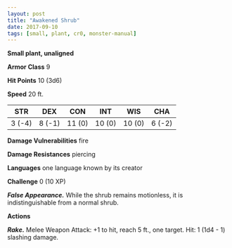 ```yaml
---
layout: post
title: "Awakened Shrub"
date: 2017-09-10
tags: [small, plant, cr0, monster-manual]
---
```


**Small plant, unaligned**

**Armor Class** 9

**Hit Points** 10 (3d6)

**Speed** 20 ft.

|   STR   |   DEX   |   CON   |   INT   |   WIS   |   CHA   |
|:-----:|:-----:|:-----:|:-----:|:-----:|:-----:|
| 3 (-4) | 8 (-1) | 11 (0) | 10 (0) | 10 (0) | 6 (-2) |

**Damage Vulnerabilities** fire

**Damage Resistances** piercing

**Languages** one language known by its creator

**Challenge** 0 (10 XP)

***False Appearance.*** While the shrub remains motionless, it is indistinguishable from a normal shrub.

**Actions**

***Rake.*** Melee Weapon Attack: +1 to hit, reach 5 ft., one target. Hit: 1 (1d4 - 1) slashing damage.

